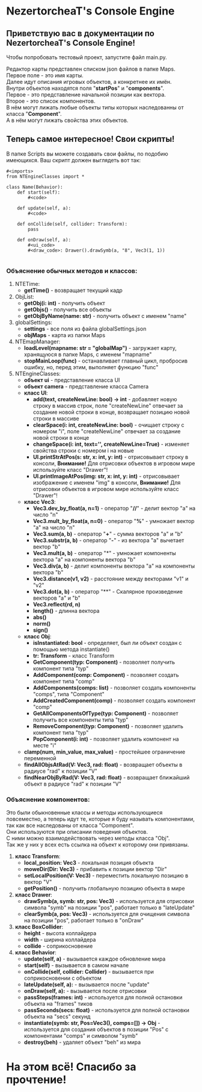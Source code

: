 # NezertorcheaT's Console Engine

## Приветствую вас в документации по NezertorcheaT's Console Engine!

Чтобы попробовать тестовый проект, запустите файл main.py.

Редактор карты представлен списком json файлов в папке Maps.  
Первое поле - это имя карты.  
Далее идут описания игровых объектов, а конкретнее их имён.  
Внутри объектов находятся поля "**startPos**" и "**components**".  
Первое - это представление начальной позиции как вектора.  
Второе - это список компонентов.  
В нём могут лижать любые объекты типы которых наследованны от класса "**Component**".  
А в нём могут лижать свойства этих объектов.

## Теперь самое интересное! Cвои скрипты!

В папке Scripts вы можете создавать свои файлы, по подобию имеющихся. Ваш скрипт должен выглядеть вот так:

```
#<imports>
from NTEngineClasses import *  

class Name(Behavior):
    def start(self):  
        #<code>  
    
    def update(self, a):  
        #<code>  

    def onCollide(self, collider: Transform):
        pass

    def onDraw(self, a):
        #<ui_code>  
        #<draw_code>: Drawer().drawSymb(a, "8", Vec3(1, 1))
        
```  

### Объяснение обычных методов и классов:

1. NTETime:
    - **getTime()** - возвращает текущий кадр
2. ObjList:
    - **getObj(i: int)** - получить объект
    - **getObjs()** - получить все объекты
    - **getObjByName(name: str)** - получить объект с именем "name"
3. globalSettings:
    - **settings** - все поля из файла globalSettings.json
    - **objMaps** - карта из папки Maps
5. NTEmapManager:
    - **loadLevel(mapname: str = "globalMap")** - загружает карту, хранящуюся в папке Maps, с именем "mapname"
    - **stopMainLoop(func)** - останавливает главный цикл, пробросив ошибку, но, перед этим, выполняет функцию "func"
6. NTEngineClasses:
    - **объект ui** - представление класса UI
    - **объект camera** - представление класса Camera
    - **класс UI**:
        - **add(text, createNewLine: bool) -> int** - добавляет новую строку в массив строк, поле "createNewLine"
          отвечает за создание новой строки в конце, возвращает позицию новой строки в массиве
        - **clearSpace(i: int, createNewLine: bool)** - очищает строку с номером "i", поле "createNewLine" отвечает за
          создание новой строки в конце
        - **changeSpace(i: int, text='', createNewLine=True)** - изменяет свойства строки с номером i на новые
        - **UI.printStrAtPos(s: str, x: int, y: int)** - отрисовывает строку в консоли, **Внимание!** Для отрисовки объектов в игровом мире используйте класс "Drawer"!
        - **UI.printImageAtPos(img: str, x: int, y: int)** - отрисовывает изображение с именем "img" в консоли, **Внимание!** Для отрисовки объектов в игровом мире используйте класс "Drawer"!
    - **класс Vec3**:
        - **Vec3.dev_by_float(a, n=1)** - оператор "**//**" - делит вектор "a" на число "n"
        - **Vec3.mult_by_float(a, n=0)** - оператор "**%**" - умножает вектор "a" на число "n"
        - **Vec3.sum(a, b)** - оператор "**+**" - сумма векторов "a" и "b"
        - **Vec3.substr(a, b)** - оператор "**-**" - из вектора "a" вычетает вектор "b"
        - **Vec3.mult(a, b)** - оператор "*" - умножает компоненты вектора "a" на компоненты вектора "b"
        - **Vec3.div(a, b)** - делит компоненты вектора "a" на компоненты вектора "b"
        - **Vec3.distance(v1, v2)** - расстояние между векторами "v1" и "v2"
        - **Vec3.dot(a, b)** - оператор "**" - Скалярное произведение векторов "a" и "b"
        - **Vec3.reflect(rd, n)**
        - **length()** - длинна вектора
        - **abs()**
        - **norm()**
        - **sign()**
    - **класс Obj**:
        - **isInstantiated: bool** - определяет, был ли объект создан с помощью метода instantiate()
        - **tr: Transform** - класс Transform
        - **GetComponent(typ: Component)** - позволяет получить компонент типа "typ"
        - **AddComponent(comp: Component)** - позволяет создать компонент типа "comp"
        - **AddComponents(comps: list)** - позволяет создать компоненты "comps", типа "Component"
        - **AddCreatedComponent(comp)** - позволяет создать компонент "comp"
        - **GetAllComponentsOfType(typ: Component)** - позволяет получить все компоненты типа "typ"
        - **RemoveComponent(typ: Component)** - позволяет удалить компонент типа "typ"
        - **PopComponent(i: int)** - позволяет удалить компонент на месте "i"
    - **clamp(num, min_value, max_value)** - простейшее ограничение переменной
    - **findAllObjsAtRad(V: Vec3, rad: float)** - возвращает объекты в радиусе "rad" к позиции "V"
    - **findNearObjByRad(V: Vec3, rad: float)** - возвращает ближайший объект в радиусе "rad" к позиции "V"
### Объяснение компонентов:
Это были обыкновенные классы и методы использующиеся повсеместно, а теперь идут те, которые я буду называть компонентами, так как все наследованы от класса "Component".  
Они используются при описании поведения объектов.  
С ними можно взаимодействовать через методы класса "Obj".  
Так же у них у всех есть ссылка на объект к которому они привязаны.  
1. **класс Transform**:
   - **local_position: Vec3** - локальная позиция объекта
   - **moweDir(Dir: Vec3)** - прибавить к позиции вектор "Dir"
   - **setLocalPosition(V: Vec3)** - переместить локальную позицию в вектор "V"
   - **getPosition()** - получить глобальную позицию объекта в мире
2. **класс Drawer**:
   - **drawSymb(a, symb: str, pos: Vec3)** - используется для отрисовки символа "symb" на позиции "pos", работает только в "lateUpdate"
   - **clearSymb(a, pos: Vec3)** - используется для очищения символа на позиции "pos", работает только в "onDraw"
3. **класс BoxCollider**:
   - **height** - высота коллайдера
   - **width** - ширина коллайдера
   - **collide** - соприкосновение
4. **класс Behavior**:
   - **update(self, a)** - вызывается каждое обновление мира
   - **start(self)** - вызывается в самом начале
   - **onCollide(self, collider: Collider)** - вызывается при соприкосновении с объектом
   - **lateUpdate(self, a):** - вызывается после "update"
   - **onDraw(self, a):** - вызывается после отрисовки
   - **passSteps(frames: int)** - используется для полной остановки объекта на "frames" тиков
   - **passSeconds(secs: float)** - используется для полной остановки объекта на "secs" секунд
   - **instantiate(symb: str, Pos=Vec3(), comps=[]) -> Obj** - используется для создания объектов в позиции "Pos" с компонентами "comps" и символом "symb"
   - **destroy(beh)** - удаляет объект "beh" из мира
# На этом всё! Спасибо за прочтение!
